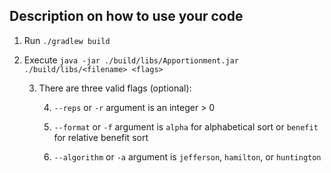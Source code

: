 ## Description on how to use your code
1. Run `./gradlew build`
2. Execute `java -jar ./build/libs/Apportionment.jar ./build/libs/<filename> <flags>`
   
   3. There are three valid flags (optional):
   
      4. `--reps` or `-r` argument is an integer > 0
      
      5. `--format` or `-f` argument is `alpha` for alphabetical sort or `benefit` for relative benefit sort
   
      6. `--algorithm` or `-a` argument is `jefferson`, `hamilton`, or `huntington`

